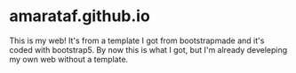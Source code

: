 # amarataf.github.io
This is my web! It's from a template I got from bootstrapmade and it's coded with bootstrap5. By now this is what I got, but I'm already develeping my own web without a template.
